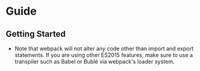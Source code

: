 # Guide

## Getting Started

-   Note that webpack will not alter any code other than import and export statements. If you are using other ES2015 features, make sure to use a transpiler such as Babel or Bublé via webpack's loader system.
